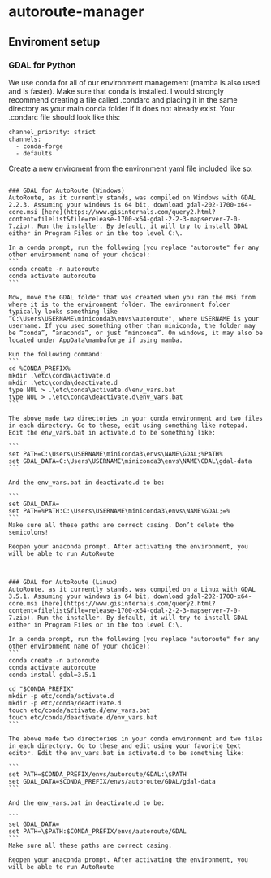 # autoroute-manager

## Enviroment setup
### GDAL for Python
We use conda for all of our environment management (mamba is also used and is faster). Make sure that conda is installed. I would strongly recommend creating a file called .condarc and placing it in the same directory as your main conda folder if it does not already exist. Your .condarc file should look like this:
```
channel_priority: strict
channels:
  - conda-forge
  - defaults
```
Create a new enviroment from the environment yaml file included like so:
``````

### GDAL for AutoRoute (Windows)
AutoRoute, as it currently stands, was compiled on Windows with GDAL 2.2.3. Assuming your windows is 64 bit, download gdal-202-1700-x64-core.msi [here](https://www.gisinternals.com/query2.html?content=filelist&file=release-1700-x64-gdal-2-2-3-mapserver-7-0-7.zip). Run the installer. By default, it will try to install GDAL either in Program Files or in the top level C:\.

In a conda prompt, run the following (you replace "autoroute" for any other environment name of your choice):
```
conda create -n autoroute
conda activate autoroute
```

Now, move the GDAL folder that was created when you ran the msi from where it is to the environment folder. The environment folder typically looks something like “C:\Users\USERNAME\miniconda3\envs\autoroute", where USERNAME is your username. If you used something other than miniconda, the folder may be “conda”, “anaconda”, or just “minconda”. On windows, it may also be located under AppData\mambaforge if using mamba.

Run the following command:
```
cd %CONDA_PREFIX%
mkdir .\etc\conda\activate.d
mkdir .\etc\conda\deactivate.d
type NUL > .\etc\conda\activate.d\env_vars.bat
type NUL > .\etc\conda\deactivate.d\env_vars.bat
```

The above made two directories in your conda environment and two files in each directory. Go to these, edit using something like notepad. Edit the env_vars.bat in activate.d to be something like:

```
set PATH=C:\Users\USERNAME\miniconda3\envs\NAME\GDAL;%PATH%
set GDAL_DATA=C:\Users\USERNAME\miniconda3\envs\NAME\GDAL\gdal-data
```

And the env_vars.bat in deactivate.d to be: 

```
set GDAL_DATA=
set PATH=%PATH:C:\Users\USERNAME\miniconda3\envs\NAME\GDAL;=%
```
Make sure all these paths are correct casing. Don’t delete the semicolons!

Reopen your anaconda prompt. After activating the environment, you will be able to run AutoRoute



### GDAL for AutoRoute (Linux)
AutoRoute, as it currently stands, was compiled on a Linux with GDAL 3.5.1. Assuming your windows is 64 bit, download gdal-202-1700-x64-core.msi [here](https://www.gisinternals.com/query2.html?content=filelist&file=release-1700-x64-gdal-2-2-3-mapserver-7-0-7.zip). Run the installer. By default, it will try to install GDAL either in Program Files or in the top level C:\.

In a conda prompt, run the following (you replace "autoroute" for any other environment name of your choice):
```
conda create -n autoroute
conda activate autoroute
conda install gdal=3.5.1

cd "$CONDA_PREFIX"
mkdir -p etc/conda/activate.d
mkdir -p etc/conda/deactivate.d
touch etc/conda/activate.d/env_vars.bat
touch etc/conda/deactivate.d/env_vars.bat
```

The above made two directories in your conda environment and two files in each directory. Go to these and edit using your favorite text editor. Edit the env_vars.bat in activate.d to be something like:

```
set PATH=$CONDA_PREFIX/envs/autoroute/GDAL:\$PATH
set GDAL_DATA=$CONDA_PREFIX/envs/autoroute/GDAL/gdal-data
```

And the env_vars.bat in deactivate.d to be: 

```
set GDAL_DATA=
set PATH=\$PATH:$CONDA_PREFIX/envs/autoroute/GDAL
```
Make sure all these paths are correct casing.

Reopen your anaconda prompt. After activating the environment, you will be able to run AutoRoute
